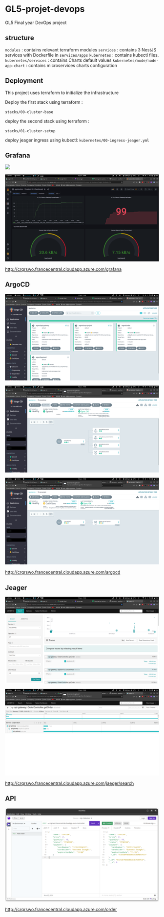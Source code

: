 # GL5-projet-devops

GL5 Final year DevOps project

## structure

`modules` : contains relevant terraform modules
`services` : contains 3 NestJS services with Dockerfile in `services/apps`
`kubernetes` : contains kubectl files.
`kubernetes/services` : contains Charts default values
`kubernetes/node/node-app-chart` : contains microservices charts configuration

## Deployment

This project uses terraform to initialize the infrastructure

Deploy the first stack using terraform :

`stacks/00-cluster-base`

deploy the second stack using terraform :

`stacks/01-cluster-setup`

deploy jeager ingress using kubectl:
`kubernetes/00-ingress-jeager.yml`

## Grafana

![](pictures/Screenshot%20from%202023-01-17%2018-31-20.png)

![](pictures/Screenshot%20from%202023-01-17%2019-09-18.png)

<http://crqrswo.francecentral.cloudapp.azure.com/grafana>

## ArgoCD

![](pictures/Screenshot%20from%202023-01-17%2019-08-43.png)

![](pictures/Screenshot%20from%202023-01-17%2019-08-47.png)

![](pictures/Screenshot%20from%202023-01-17%2019-08-53.png)

<http://crqrswo.francecentral.cloudapp.azure.com/argocd>

## Jeager

![](pictures/Screenshot%20from%202023-01-17%2019-09-53.png)

![](pictures/Screenshot%20from%202023-01-17%2019-09-55.png)

<http://crqrswo.francecentral.cloudapp.azure.com/jaeger/search>

## API

![](pictures/Screenshot%20from%202023-01-17%2019-10-05.png)

<http://crqrswo.francecentral.cloudapp.azure.com/order>
